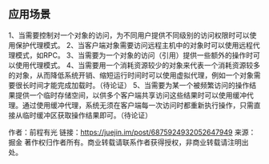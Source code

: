 ## 应用场景

1、当需要控制对一个对象的访问，为不同用户提供不同级别的访问权限时可以使用保护代理模式。
2、当客户端对象需要访问远程主机中的对象时可以使用远程代理模式，如RPC。
3、当需要为一个对象的访问（引用）提供一些额外的操作时可以使用代理模式。
4、当需要用一个消耗资源较少的对象来代表一个消耗资源较多的对象，从而降低系统开销、缩短运行时间时可以使用虚拟代理，例如一个对象需要很长时间才能完成加载时。（待论证）
5、当需要为某一个被频繁访问的操作结果提供一个临时存储空间，以供多个客户端共享访问这些结果时可以使用缓冲代理。通过使用缓冲代理，系统无须在客户端每一次访问时都重新执行操作，只需直接从临时缓冲区获取操作结果即可。（待论证）

作者：前程有光
链接：https://juejin.im/post/6875924932052647949
来源：掘金
著作权归作者所有。商业转载请联系作者获得授权，非商业转载请注明出处。